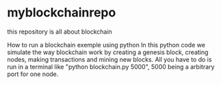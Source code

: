 # myblockchainrepo
this repository is all about blockchain

How to run a blockchain exemple using python
In this python code we simulate the way blockchain work by 
creating a genesis block, creating nodes, 
making transactions and mining new blocks. 
All you have to do is run in a terminal like "python blockchain.py 5000", 
5000 being a arbitrary port for one node.

